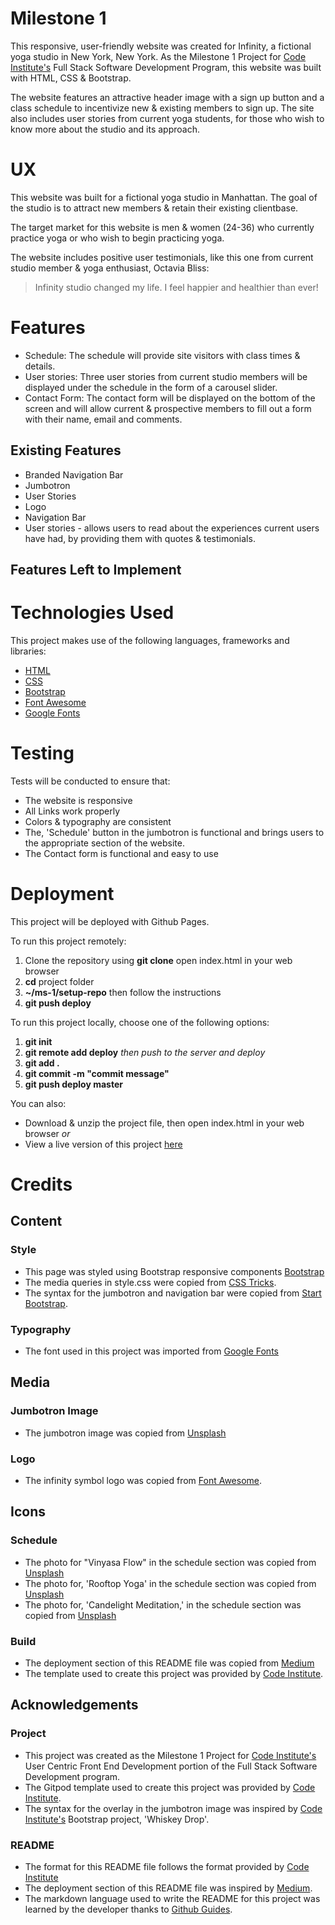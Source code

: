 # Milestone 1

This responsive, user-friendly website was created for Infinity, a fictional yoga studio in New York, New York. As the Milestone 1 Project for [Code Institute's](https://codeinstitute.net) Full Stack Software Development Program, this website was built with HTML, CSS & Bootstrap.

The website features an attractive header image with a sign up button and a class schedule to incentivize new & existing members to sign up. The site also includes user stories from current yoga students, for those who wish to know more about the studio and its approach.

# UX
This website was built for a fictional yoga studio in Manhattan. The goal of the studio is to attract new members & retain their existing clientbase. 

The target market for this website is men & women (24-36) who currently practice yoga or who wish to begin practicing yoga.

The website includes positive user testimonials, like this one from current studio member & yoga enthusiast, Octavia Bliss:

> Infinity studio changed my life.
> I feel happier and healthier than ever!

# Features 
* Schedule: The schedule will provide site visitors with class times & details.
* User stories: Three user stories from current studio members will be displayed under the schedule in the form of a carousel slider.
* Contact Form: The contact form will be displayed on the bottom of the screen and will allow current & prospective members to fill out a form with their name, email and comments.

## Existing Features
* Branded Navigation Bar
* Jumbotron
* User Stories
* Logo
* Navigation Bar
* User stories - allows users to read about the experiences current users have had, by providing them with quotes & testimonials.


## Features Left to Implement

# Technologies Used
This project makes use of the following languages, frameworks and libraries:
* [HTML](https://html5tutorial.info)
* [CSS](https://www.w3.org/Style/CSS/Overview.en.html)
* [Bootstrap](https://getbootstrap.com)
* [Font Awesome](https://fontawesome.com/)
* [Google Fonts](https://fonts.google.com/)

# Testing
Tests will be conducted to ensure that:
* The website is responsive
* All Links work properly
* Colors & typography are consistent
* The, 'Schedule' button in the jumbotron is functional and brings users to the appropriate section of the website.
* The Contact form is functional and easy to use

# Deployment
This project will be deployed with Github Pages.

To run this project remotely:
1. Clone the repository using **git clone** open index.html in your web browser
2. **cd** project folder
3. **~/ms-1/setup-repo** then follow the instructions
4. **git push deploy**

To run this project locally, choose one of the following options:
1. **git init**
1. **git remote add deploy** 
*then push to the server and deploy*
1. **git add .**
1. **git commit -m "commit message"**
1. **git push deploy master**

You can also:
* Download & unzip the project file, then open index.html in your web browser
*or*
* View a live version of this project [here](https://alissatroiano.github.io/MS-1/)

# Credits
## Content
### Style
* This page was styled using Bootstrap responsive components [Bootstrap](https://getbootstrap.com/)
* The media queries in style.css were copied from [CSS Tricks](https://css-tricks.com/perfect-full-page-background-image/).
* The syntax for the jumbotron and navigation bar were copied from [Start Bootstrap](https://codepen.io/eversionsystems/pen/YOmqdj).
### Typography
* The font used in this project was imported from [Google Fonts](https://fonts.google.com/)
## Media
### Jumbotron Image
* The jumbotron image was copied from [Unsplash](https://unsplash.com/photos/sOBKKLFVi8M)
### Logo
* The infinity symbol logo was copied from [Font Awesome](https://fontawesome.com/).
## Icons

### Schedule
* The photo for "Vinyasa Flow" in the schedule section was copied from [Unsplash](https://unsplash.com/photos/C7xUP_-Q8eI)
* The photo for, 'Rooftop Yoga' in the schedule section was copied from [Unsplash](https://unsplash.com/photos/TYk-iqkW0i4)
* The photo for, 'Candelight Meditation,' in the schedule section was copied from [Unsplash](https://unsplash.com/photos/t888K8RWyDQ)

### Build
* The deployment section of this README file was copied from [Medium](https://medium.com/@francoisromain/vps-deploy-with-git-fea605f1303b)
* The template used to create this project was provided by [Code Institute](https://github.com/Code-Institute-Org/gitpod-full-template).

## Acknowledgements
### Project
* This project was created as the Milestone 1 Project for [Code Institute's](https://codeinstitute.net) User Centric Front End Development portion of the Full Stack Software Development program.
* The Gitpod template used to create this project was provided by [Code Institute](https://github.com/Code-Institute-Org/gitpod-full-template).
* The syntax for the overlay in the jumbotron image was inspired by [Code Institute's](https://codeinstitute.net) Bootstrap project, 'Whiskey Drop'.

### README
* The format for this README file follows the format provided by [Code Institute](https://github.com/Code-Institute-Solutions/readme-template)
* The deployment section of this README file was inspired by [Medium](https://medium.com/@francoisromain/vps-deploy-with-git-fea605f1303b).
* The markdown language used to write the README for this project was learned by the developer thanks to [Github Guides](https://guides.github.com/features/mastering-markdown/).

